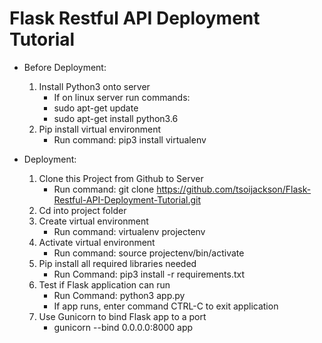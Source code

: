 # Flask Restful API Deployment Tutorial

- Before Deployment:
    1. Install Python3 onto server
        - If on linux server run commands:
        - sudo apt-get update
        - sudo apt-get install python3.6
    2. Pip install virtual environment
        - Run command: pip3 install virtualenv

- Deployment:
    1. Clone this Project from Github to Server
        - Run command: git clone https://github.com/tsoijackson/Flask-Restful-API-Deployment-Tutorial.git
    2. Cd into project folder
    3. Create virtual environment
        - Run command: virtualenv projectenv
    4. Activate virtual environment
        - Run command: source projectenv/bin/activate
    5. Pip install all required libraries needed
        - Run Command: pip3 install -r requirements.txt
    6. Test if Flask application can run
        - Run Command: python3 app.py
        - If app runs, enter command CTRL-C to exit application
    7. Use Gunicorn to bind Flask app to a port
        - gunicorn --bind 0.0.0.0:8000 app
